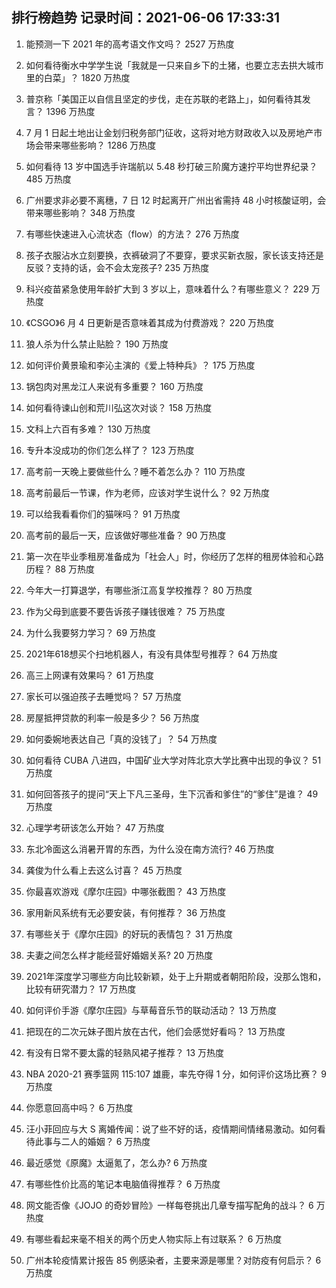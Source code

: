
## 排行榜趋势 记录时间：2021-06-06 17:33:31
  
  1. 能预测一下 2021 年的高考语文作文吗？ 2527 万热度
    
  2. 如何看待衡水中学学生说「我就是一只来自乡下的土猪，也要立志去拱大城市里的白菜」？ 1820 万热度
    
  3. 普京称「美国正以自信且坚定的步伐，走在苏联的老路上」，如何看待其发言？ 1396 万热度
    
  4. 7 月 1 日起土地出让金划归税务部门征收，这将对地方财政收入以及房地产市场会带来哪些影响？ 1286 万热度
    
  5. 如何看待 13 岁中国选手许瑞航以 5.48 秒打破三阶魔方速拧平均世界纪录？ 485 万热度
    
  6. 广州要求非必要不离穗，7 日 12 时起离开广州出省需持 48 小时核酸证明，会带来哪些影响？ 348 万热度
    
  7. 有哪些快速进入心流状态（flow）的方法？ 276 万热度
    
  8. 孩子衣服沾水立刻要换，衣裤破洞了不要穿，要求买新衣服，家长该支持还是反驳？支持的话，会不会太宠孩子? 235 万热度
    
  9. 科兴疫苗紧急使用年龄扩大到 3 岁以上，意味着什么？有哪些意义？ 229 万热度
    
  10. 《CSGO》6 月 4 日更新是否意味着其成为付费游戏？ 220 万热度
    
  11. 狼人杀为什么禁止贴脸？ 190 万热度
    
  12. 如何评价黄景瑜和李沁主演的《爱上特种兵》？ 175 万热度
    
  13. 锅包肉对黑龙江人来说有多重要？ 160 万热度
    
  14. 如何看待谏山创和荒川弘这次对谈？ 158 万热度
    
  15. 文科上六百有多难？ 130 万热度
    
  16. 专升本没成功的你们怎么样了？ 123 万热度
    
  17. 高考前一天晚上要做些什么？睡不着怎么办？ 110 万热度
    
  18. 高考前最后一节课，作为老师，应该对学生说什么？ 92 万热度
    
  19. 可以给我看看你们的猫咪吗？ 91 万热度
    
  20. 高考前的最后一天，应该做好哪些准备？ 90 万热度
    
  21. 第一次在毕业季租房准备成为「社会人」时，你经历了怎样的租房体验和心路历程？ 88 万热度
    
  22. 今年大一打算退学，有哪些浙江高复学校推荐？ 80 万热度
    
  23. 作为父母到底要不要告诉孩子赚钱很难？ 75 万热度
    
  24. 为什么我要努力学习？ 69 万热度
    
  25. 2021年618想买个扫地机器人，有没有具体型号推荐？ 64 万热度
    
  26. 高三上网课有效果吗？ 61 万热度
    
  27. 家长可以强迫孩子去睡觉吗？ 57 万热度
    
  28. 房屋抵押贷款的利率一般是多少？ 56 万热度
    
  29. 如何委婉地表达自己「真的没钱了」？ 54 万热度
    
  30. 如何看待 CUBA 八进四，中国矿业大学对阵北京大学比赛中出现的争议？ 51 万热度
    
  31. 如何回答孩子的提问“天上下凡三圣母，生下沉香和爹住”的“爹住”是谁？ 49 万热度
    
  32. 心理学考研该怎么开始？ 47 万热度
    
  33. 东北冷面这么消暑开胃的东西，为什么没在南方流行? 46 万热度
    
  34. 龚俊为什么看上去这么讨喜？ 45 万热度
    
  35. 你最喜欢游戏《摩尔庄园》中哪张截图？ 43 万热度
    
  36. 家用新风系统有无必要安装，有何推荐？ 36 万热度
    
  37. 有哪些关于《摩尔庄园》的好玩的表情包？ 31 万热度
    
  38. 夫妻之间怎么样才能经营好婚姻关系? 20 万热度
    
  39. 2021年深度学习哪些方向比较新颖，处于上升期或者朝阳阶段，没那么饱和，比较有研究潜力？ 17 万热度
    
  40. 如何评价手游《摩尔庄园》与草莓音乐节的联动活动？ 13 万热度
    
  41. 把现在的二次元妹子图片放在古代，他们会感觉好看吗？ 13 万热度
    
  42. 有没有日常不要太露的轻熟风裙子推荐？ 13 万热度
    
  43. NBA 2020-21 赛季篮网 115:107 雄鹿，率先夺得 1 分，如何评价这场比赛？ 9 万热度
    
  44. 你愿意回高中吗？ 6 万热度
    
  45. 汪小菲回应与大 S 离婚传闻：说了些不好的话，疫情期间情绪易激动。如何看待此事与二人的婚姻？ 6 万热度
    
  46. 最近感觉《原魔》太逼氪了，怎么办? 6 万热度
    
  47. 有哪些性价比高的笔记本电脑值得推荐？ 6 万热度
    
  48. 网文能否像《JOJO 的奇妙冒险》一样每卷挑出几章专描写配角的战斗？ 6 万热度
    
  49. 有哪些看起来毫不相关的两个历史人物实际上有过联系？ 6 万热度
    
  50. 广州本轮疫情累计报告 85 例感染者，主要来源是哪里？对防疫有何启示？ 6 万热度
    